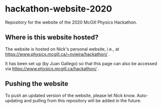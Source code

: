 # hackathon-website-2020

Repository for the website of the 2020 McGill Physics Hackathon. 

Where is this website hosted?
-----------------------------
The website is hosted on Nick's personal website, i.e., at https://www.physics.mcgill.ca/~nvieira/hackathon/ . 

It has been set up (by Juan Gallego) so that this page can also be accessed via https://www.physics.mcgill.ca/hackathon/ . 

Pushing the website
-------------------
To push an updated version of the website, please let Nick know. Auto-updating and pulling from this repository will be added in the future. 






